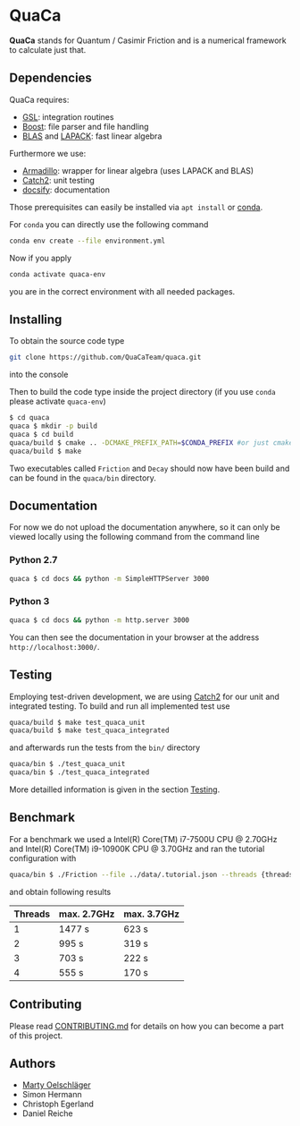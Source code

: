 # QuaCa <!-- {docsify-ignore-all} -->
**QuaCa** stands for Quantum / Casimir Friction and is a numerical framework to calculate just that.

## Dependencies
QuaCa requires:

* [GSL](https://www.gnu.org/software/gsl/): integration routines
* [Boost](https://www.boost.org/): file parser and file handling
* [BLAS](http://www.netlib.org/blas/) and [LAPACK](http://www.netlib.org/lapack/): fast linear algebra

Furthermore we use:
* [Armadillo](http://arma.sourceforge.net/): wrapper for linear algebra (uses LAPACK and BLAS)
* [Catch2](https://github.com/catchorg/Catch2): unit testing
* [docsify](https://docsify.js.org): documentation

Those prerequisites can easily be installed via `apt install` or [conda](https://docs.conda.io/en/latest/).

For `conda` you can directly use the following command
```bash
conda env create --file environment.yml
```
Now if you apply
```bash
conda activate quaca-env
```
you are in the correct environment with all needed packages.

## Installing
To obtain the source code type
```bash
git clone https://github.com/QuaCaTeam/quaca.git
```
into the console

Then to build the code type inside the project directory (if you use `conda` please activate `quaca-env`)
```bash
$ cd quaca
quaca $ mkdir -p build
quaca $ cd build
quaca/build $ cmake .. -DCMAKE_PREFIX_PATH=$CONDA_PREFIX #or just cmake .. if you don't use conda
quaca/build $ make

```

Two executables called `Friction` and `Decay` should now have been build and can be found in the `quaca/bin` directory.

## Documentation
For now we do not upload the documentation anywhere, so it can only be viewed locally using the following command from the command line
### Python 2.7
```bash
quaca $ cd docs && python -m SimpleHTTPServer 3000
```
### Python 3
```bash
quaca $ cd docs && python -m http.server 3000
```

You can then see the documentation in your browser at the address `http://localhost:3000/`.

## Testing
Employing test-driven development, we are using [Catch2](https://github.com/catchorg/Catch2) for our unit and integrated testing.
To build and run all implemented test use
```bash
quaca/build $ make test_quaca_unit
quaca/build $ make test_quaca_integrated
```
and afterwards run the tests from the `bin/` directory
```bash
quaca/bin $ ./test_quaca_unit
quaca/bin $ ./test_quaca_integrated
```

More detailled information is given in the section [Testing](dev/testing.md).

## Benchmark
For a benchmark we used a Intel(R) Core(TM) i7-7500U CPU @ 2.70GHz and Intel(R) Core(TM) i9-10900K CPU @ 3.70GHz and ran the tutorial configuration with 

```bash
quaca/bin $ ./Friction --file ../data/.tutorial.json --threads {threads}
```
and obtain following results

|Threads|max. 2.7GHz|max. 3.7GHz|
|---|---|---|
|  1|  1477 s | 623 s  |
|  2|  995 s |  319 s  |
|  3|  703 s |  222 s  |
|  4|  555 s  |  170 s |

## Contributing
Please read [CONTRIBUTING.md](CONTRIBUTING.md) for details on how you can become a part of this project.

## Authors
- [Marty Oelschläger](mailto:myoel@posteo.de)
- Simon Hermann
- Christoph Egerland
- Daniel Reiche

